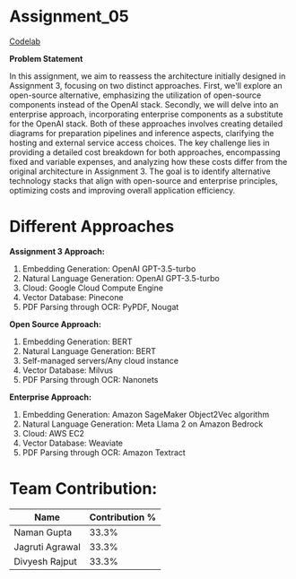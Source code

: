 # Assignment_05

[Codelab](https://codelabs-preview.appspot.com/?file_id=1Bg3zzbtiD4Ffq-TfRzreiTfZmB-cUurx5_3hZL0qs8k#0)

**Problem Statement**

In this assignment, we aim to reassess the architecture initially designed in Assignment 3, focusing on two distinct approaches. First, we'll explore an open-source alternative, emphasizing the utilization of open-source components instead of the OpenAI stack. Secondly, we will delve into an enterprise approach, incorporating enterprise components as a substitute for the OpenAI stack. Both of these approaches involves creating detailed diagrams for preparation pipelines and inference aspects, clarifying the hosting and external service access choices. The key challenge lies in providing a detailed cost breakdown for both approaches, encompassing fixed and variable expenses, and analyzing how these costs differ from the original architecture in Assignment 3. The goal is to identify alternative technology stacks that align with open-source and enterprise principles, optimizing costs and improving overall application efficiency.

# Different Approaches

**Assignment 3 Approach:**

1. Embedding Generation: OpenAI GPT-3.5-turbo
2. Natural Language Generation: OpenAI GPT-3.5-turbo	
3. Cloud: Google Cloud Compute Engine
4. Vector Database: Pinecone
5. PDF Parsing through OCR: PyPDF, Nougat

**Open Source Approach:**

1. Embedding Generation: BERT
2. Natural Language Generation: BERT	
3. Self-managed servers/Any cloud instance
4. Vector Database: Milvus
5. PDF Parsing through OCR: Nanonets

**Enterprise Approach:**

1. Embedding Generation: Amazon SageMaker Object2Vec algorithm
2. Natural Language Generation: Meta Llama 2 on Amazon Bedrock
3. Cloud: AWS EC2
4. Vector Database: Weaviate
5. PDF Parsing through OCR: Amazon Textract

# Team Contribution:

| Name            | Contribution % |
|-----------------|----------------|
| Naman Gupta     |     33.3%      |
| Jagruti Agrawal |     33.3%      |
| Divyesh Rajput  |     33.3%      |

